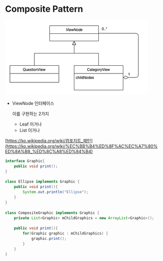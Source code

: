 # Composite Pattern

![Untitled](Composite%20Pattern%20bfe9033fea1946299be711ea9c37e042/Untitled.png)

- ViewNode 인터페이스
    
    이를 구현하는 2가지
    
    - Leaf 이거나
    - List<ViewNode> 이거나

[https://ko.wikipedia.org/wiki/컴포지트_패턴](https://ko.wikipedia.org/wiki/%EC%BB%B4%ED%8F%AC%EC%A7%80%ED%8A%B8_%ED%8C%A8%ED%84%B4)

```java
interface Graphic{
	public void print();
}

class Ellipse implements Graphic {
	public void print(){
		System.out.println("Ellipse");
	}
}

class CompositeGraphic implements Graphic {
	private List<Graphic> mChildGraphics = new ArrayList<Graphic>();
	
	public void print(){
		for(Graphic graphic : mChildGraphics) {
			graphic.print();
		}
	}
}
```